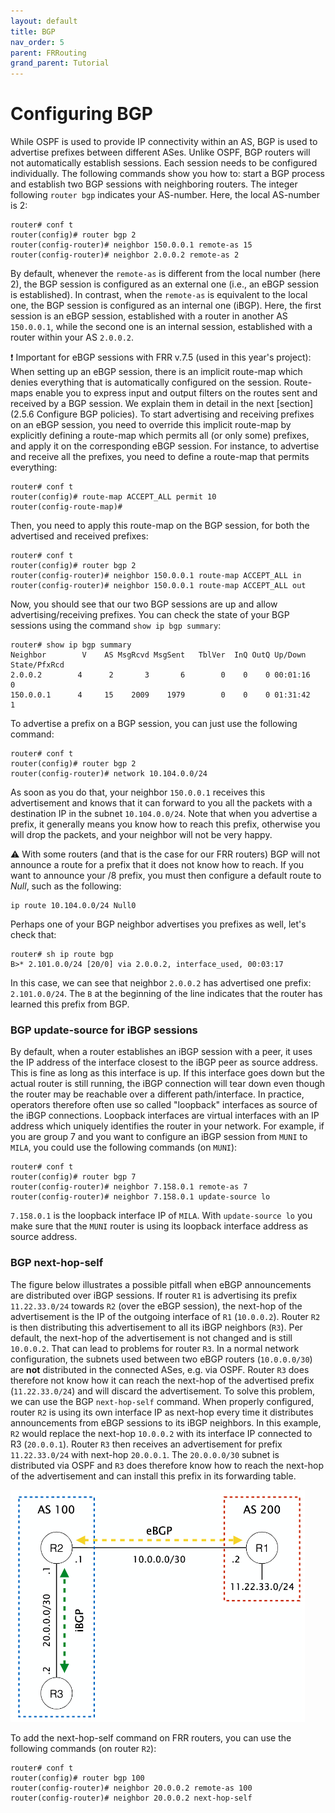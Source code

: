 ```yaml
---
layout: default
title: BGP
nav_order: 5
parent: FRRouting
grand_parent: Tutorial
---
```


# Configuring BGP

While OSPF is used to provide IP connectivity within an AS, BGP is used to
advertise prefixes between different ASes. Unlike OSPF, BGP routers will not
automatically establish sessions. Each session needs to be configured individually.
The following commands show you how to: start a BGP process and establish two BGP
sessions with neighboring routers. The integer following `router bgp`
indicates your AS-number. Here, the local AS-number is 2:

```
router# conf t
router(config)# router bgp 2
router(config-router)# neighbor 150.0.0.1 remote-as 15
router(config-router)# neighbor 2.0.0.2 remote-as 2
```

By default, whenever the `remote-as` is different from the local number
(here 2), the BGP session is configured as an external one (i.e., an eBGP session is
established). In contrast, when the `remote-as` is equivalent to the
local one, the BGP session is configured as an internal one (iBGP). Here, the first
session is an eBGP session, established with a router in another AS
`150.0.0.1`, while the second one is an internal session, established with
a router within your AS `2.0.0.2`.

❗️ Important for eBGP sessions with FRR v.7.5 (used in this year's project):
When setting up an eBGP session, there is an implicit route-map which denies everything that is automatically configured on the session.
Route-maps enable you to express input and output filters on the routes sent and received by a BGP session. We explain them in detail in the next [section](2.5.6 Configure BGP policies).
To start advertising and receiving prefixes on an eBGP session, you need to override this implicit route-map by explicitly defining a route-map which permits all (or only some) prefixes, and apply it on the corresponding eBGP session. For instance, to advertise and receive all the prefixes, you need to define a route-map that permits everything:

```
router# conf t
router(config)# route-map ACCEPT_ALL permit 10
router(config-route-map)#
```

Then, you need to apply this route-map on the BGP session, for both the advertised and received prefixes:

```
router# conf t
router(config)# router bgp 2
router(config-router)# neighbor 150.0.0.1 route-map ACCEPT_ALL in
router(config-router)# neighbor 150.0.0.1 route-map ACCEPT_ALL out
```

Now, you should see that our two BGP sessions are up and allow advertising/receiving prefixes.
You can check the state of your BGP sessions
using the command `show ip bgp summary`:

```
router# show ip bgp summary
Neighbor        V    AS MsgRcvd MsgSent   TblVer  InQ OutQ Up/Down  State/PfxRcd
2.0.0.2        4      2       3       6        0    0    0 00:01:16        0
150.0.0.1      4     15    2009    1979        0    0    0 01:31:42        1
```

To advertise a prefix on a BGP session,
you can just use the following command:

```
router# conf t
router(config)# router bgp 2
router(config-router)# network 10.104.0.0/24
```

As soon as you do that, your neighbor `150.0.0.1` receives this advertisement and
knows that it can forward to you all the packets with a destination IP in the
subnet `10.104.0.0/24`. Note that when you advertise a prefix, it generally means
you know how to reach this prefix, otherwise you will drop the packets, and
your neighbor will not be very happy.

⚠️ With some routers (and that is the case for our FRR routers)
BGP will not announce a route for a prefix that it does not know how to reach.
If you want to announce your /8 prefix, you must then
configure a default route to _Null_, such as the following:

```
ip route 10.104.0.0/24 Null0
```

Perhaps one of your BGP neighbor
advertises you prefixes as well, let's check that:

```
router# sh ip route bgp
B>* 2.101.0.0/24 [20/0] via 2.0.0.2, interface_used, 00:03:17
```

In this case, we can see that neighbor `2.0.0.2` has advertised one prefix: `2.101.0.0/24`.
The `B` at the beginning of the line indicates that the router has learned this prefix from BGP.

### BGP update-source for iBGP sessions

By default, when a router establishes an iBGP
session with a peer, it uses the IP address of the interface closest to the iBGP peer as source address.
This is fine as long as this interface is up.
If this interface goes down but the actual router is still running, the iBGP connection will
tear down even though the router may be reachable over a different path/interface. In practice,
operators therefore often use so called "loopback" interfaces as source of the iBGP connections.
Loopback interfaces are virtual interfaces with an IP address which uniquely identifies the
router in your network. For example, if you are group 7 and you want to configure an iBGP session from `MUNI`
to `MILA`, you could use the following commands (on `MUNI`):

```
router# conf t
router(config)# router bgp 7
router(config-router)# neighbor 7.158.0.1 remote-as 7
router(config-router)# neighbor 7.158.0.1 update-source lo
```

`7.158.0.1` is the loopback interface IP of `MILA`.
With `update-source lo` you make sure that the `MUNI` router is using its loopback interface address as source address.

### BGP next-hop-self

The figure below illustrates a possible pitfall when eBGP announcements are distributed over iBGP sessions.
If router `R1` is advertising its prefix `11.22.33.0/24` towards `R2` (over the eBGP session),
the next-hop of the advertisement is the IP of the outgoing interface of `R1` (`10.0.0.2`).
Router `R2` is then distributing this advertisement to all its iBGP neighbors (`R3`).
Per default, the next-hop of the advertisement is not changed and is still `10.0.0.2`.
That can lead to problems for router `R3`. In a normal network configuration, the
subnets used between two eBGP routers (`10.0.0.0/30`) are **not** distributed in the
connected ASes, e.g. via OSPF. Router `R3` does therefore not know how it can reach the
next-hop of the advertised prefix (`11.22.33.0/24`) and will discard the advertisement.
To solve this problem, we can use the BGP `next-hop-self` command. When properly configured,
router `R2` is using its own interface IP as next-hop every time it distributes announcements
from eBGP sessions to its iBGP neighbors. In this example, `R2` would replace the next-hop `10.0.0.2`
with its interface IP connected to R3 (`20.0.0.1`). Router `R3` then receives an advertisement for
prefix `11.22.33.0/24` with next-hop `20.0.0.1`. The `20.0.0.0/30` subnet is distributed via OSPF
and `R3` does therefore know how to reach the next-hop of the advertisement and can install this
prefix in its forwarding table.

![BGP next-hop-self](../../images/next-hop-self.png)

To add the next-hop-self command on FRR routers, you can use the following commands (on router `R2`):

```
router# conf t
router(config)# router bgp 100
router(config-router)# neighbor 20.0.0.2 remote-as 100
router(config-router)# neighbor 20.0.0.2 next-hop-self
```
